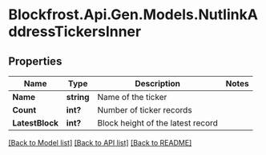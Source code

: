# Blockfrost.Api.Gen.Models.NutlinkAddressTickersInner
## Properties

Name | Type | Description | Notes
------------ | ------------- | ------------- | -------------
**Name** | **string** | Name of the ticker | 
**Count** | **int?** | Number of ticker records | 
**LatestBlock** | **int?** | Block height of the latest record | 

[[Back to Model list]](../README.md#documentation-for-models) [[Back to API list]](../README.md#documentation-for-api-endpoints) [[Back to README]](../README.md)

